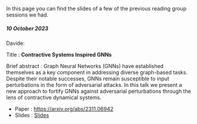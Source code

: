 In this page you can find the slides of a few of the previous reading group sessions we had.

##### 10 October 2023

Davide: 

Title : **Contractive Systems Inspired GNNs**
 
Brief abstract : Graph Neural Networks (GNNs) have established themselves as a key component in addressing diverse graph-based tasks. Despite their notable successes, GNNs remain susceptible to input perturbations in the form of adversarial attacks. In this talk we present a new approach to fortify GNNs against adversarial perturbations through the lens of contractive dynamical systems.

- Paper : https://arxiv.org/abs/2311.06942
- Slides : [Slides](slidesFiles/slides10OctDavide.pdf)

